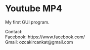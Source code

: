 # Youtube MP4

My first GUI program.

<div>Contact:</div>

<div>Facebook: https://www.facebook.com/</div>
<div>Gmail: ozcakircankat@gmail.com</div>
